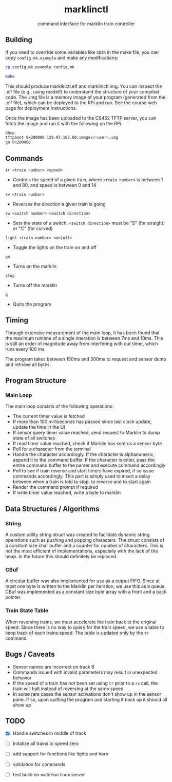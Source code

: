 <div align="center">

# marklinctl

command interface for marklin train controller

</div>

## Building

If you need to override some variables like `XDIR` in the make file, you can
copy `config.mk.example` and make any modifications:
```sh
cp config.mk.example config.mk
```

```sh
make
```

This should produce marklinctl.elf and marklinctl.img. You can inspect the .elf file
(e.g., using readelf) to understand the structure of your compiled code. The
.img file is a memory image of your program (generated from the .elf file),
which can be deployed to the RPi and run. See the course web page for
deployment instructions.

Once the image has been uploaded to the CS452 TFTP server, you can fetch the
image and run it with the following on the RPi.

```sh
dhcp
tftpboot 0x200000 129.97.167.60:images/<user>.img
go 0x200000
```

## Commands


`tr <train number> <speed>`
- Controls the speed of a given train, where `<train number>` is between 1 and
  80, and speed is between 0 and 14

`rv <train number>`
- Reverses the direction a given train is going

`sw <switch number> <switch direction>`
- Sets the state of a switch. `<switch direction>` must be "S" (for straight)
  or "C" (for curved)

`light <train number> <on|off>`
- Toggle the lights on the train on and off

`go`
- Turns on the marklin

`stop`
- Turns off the marklin

`q`
- Quits the program


## Timing

Through extensive measurement of the main loop, it has been found that the
maximum runtime of a single interation is between 7ms and 10ms. This is still
an order of magnitude away from interfering with our timer, which runs every
100 ms.

The program takes between 150ms and 300ms to request and sensor dump and
retrieve all bytes.

## Program Structure

### Main Loop

The main loop consists of the following operations:
- The current timer value is fetched
- If more than 100 milliseconds has passed since last clock update, update the
  time in the UI
- If sensor query timer value reached, send request to Marklin to dump state of
  all switches
- If read timer value reached, check if Marklin has sent us a sensor byte
- Poll for a character from the terminal
- Handle the character accordingly. If the character is alphanumeric, append it
  to the command buffer. If the character is enter, pass the entire command
  buffer to the parser and execute command accordingly
- Poll to see if train reverse and start timers have expired, if so issue
  commands accordingly. This part is simply used to insert a delay between when
  a train is told to stop, to reverse and to start again
- Render the command prompt if required
- If write timer value reached, write a byte to marklin

## Data Structures / Algorithms

### String

A custom utility string struct was created to facilitate dynamic string
operations such as pushing and popping characters. The struct consists of a
constant size char buffer and a counter for number of characters. This is not
the most efficient of implementations, especially with the lack of the heap. In
the future this should definitely be replaced.

### CBuf

A circular buffer was also implemented for use as a output FIFO. Since at most
one byte is written to the Marklin per iteration, we use this as a queue. CBuf
was implemented as a constant size byte array with a front and a back pointer.

### Train State Table

When reversing trains, we must accelerate the train back to the original speed.
Since there is no way to query for the train speed, we use a table to keep
track of each trains speed. The table is updated only by the `tr` command.

## Bugs / Caveats

- Sensor names are incorrect on track B
- Commands issued with invalid parameters may result in unexpected behavior
- If the speed of a train has not been set using `tr` prior to a `rv` call, the
  train will halt instead of reversing at the same speed
- In some rare cases the sensor activations don't show up in the sensor pane.
  If so, upon quitting the program and starting it back up it should all show
  up

## TODO

- [x] Handle switches in middle of track
- [ ] Initalize all trains to speed zero
- [ ] add support for functions like lights and horn
- [ ] validation for commands
- [ ] test build on waterloo linux server

